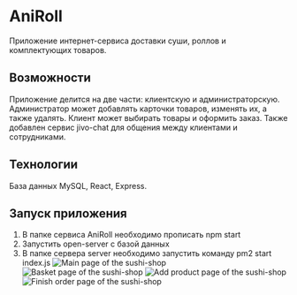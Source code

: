 # AniRoll
Приложение интернет-сервиса доставки суши, роллов и комплектующих товаров.
## Возможности
Приложение делится на две части: клиентскую и администраторскую.
Администратор может добавлять карточки товаров, изменять их, а также удалять. Клиент может выбирать товары и оформить заказ.
Также добавлен сервис jivo-chat для общения между клиентами и сотрудниками.
## Технологии
База данных MySQL, React, Express.
## Запуск приложения
1. В папке сервиса AniRoll необходимо прописать npm start
2. Запустить open-server с базой данных
3. В папке сервера server необходимо запустить команду pm2 start index.js
![Main page of the sushi-shop](https://sun9-east.userapi.com/sun9-30/s/v1/ig2/RriJV-9TSnY4sATwq-ZZrCyIkUWBEh02jWLgyUY0GevZpMU4gq1b143LTzduZV4GPS--RtilbdSneCvUuUIxnjIq.jpg?size=2560x1202&quality=96&type=album)
![Basket page of the sushi-shop](https://sun9-west.userapi.com/sun9-69/s/v1/ig2/73rUk2ZvO1a6FhI860TpNQXawgKo7HmrQBAP1-onsz6PVZIBalfUk9HVWBp6gqLavobz8h-H45QbhY87tY6pCVVF.jpg?size=2560x1203&quality=96&type=album)
![Add product page of the sushi-shop](https://sun2.beltelecom-by-minsk.userapi.com/s/v1/ig2/JlrBeNKU30ZYD9RFpGxXTzrsBHf_wgiRowVmI0nbGt3sjekKlOFMtJU65jO6rd1vZ-vX1ya0PKM05BPt53jQZCdl.jpg?size=2560x1200&quality=96&type=album)
![Finish order page of the sushi-shop](https://sun9-east.userapi.com/sun9-76/s/v1/ig2/7MYvnuugU-SqbpqMxsYU7-jyV16FgoymwT8TKAoEbF6h8bBWE6ezNhVVrbXB15kEApPzjnLluwjUuvMY1OU2w4pn.jpg?size=2560x1192&quality=96&type=album)
